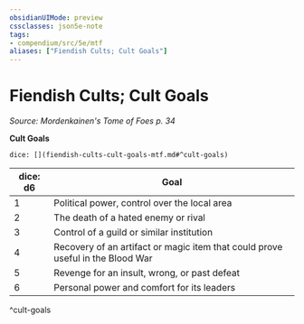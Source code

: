 ```yaml
---
obsidianUIMode: preview
cssclasses: json5e-note
tags:
- compendium/src/5e/mtf
aliases: ["Fiendish Cults; Cult Goals"]
---
```

# Fiendish Cults; Cult Goals
*Source: Mordenkainen's Tome of Foes p. 34* 

**Cult Goals**

`dice: [](fiendish-cults-cult-goals-mtf.md#^cult-goals)`

| dice: d6 | Goal |
|----------|------|
| 1 | Political power, control over the local area |
| 2 | The death of a hated enemy or rival |
| 3 | Control of a guild or similar institution |
| 4 | Recovery of an artifact or magic item that could prove useful in the Blood War |
| 5 | Revenge for an insult, wrong, or past defeat |
| 6 | Personal power and comfort for its leaders |
^cult-goals